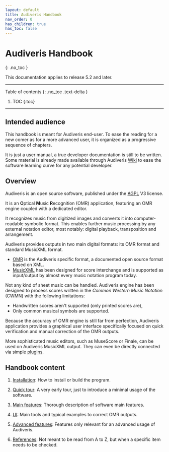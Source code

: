 ```yaml
---
layout: default
title: Audiveris Handbook
nav_order: 0
has_children: true
has_toc: false
---
```

# Audiveris Handbook
{: .no_toc }

This documentation applies to release 5.2 and later.

---
Table of contents
{: .no_toc .text-delta }

1. TOC
{:toc}
---

## Intended audience

This handbook is meant for Audiveris end-user.
To ease the reading for a new comer as for a more advanced user, it is organized
as a progressive sequence of chapters.

It is just a user manual, a true developer documentation is still to be written.
Some material is already made available through
Audiveris [Wiki](https://github.com/Audiveris/audiveris/wiki) to ease the software learning
curve for any potential developer.

## Overview

Audiveris is an open source software, published under the
[AGPL](https://en.wikipedia.org/wiki/GNU_Affero_General_Public_License) V3 license.

It is an **O**ptical **M**usic **R**ecognition (OMR) application,
featuring an OMR engine coupled with a dedicated editor.

It recognizes music from digitized images and converts it into
computer-readable symbolic format.
This enables further music processing by any external notation editor,
most notably: digital playback, transposition and arrangement.

Audiveris  provides outputs in two main digital formats: its OMR format and
standard MusicXML format.
* [OMR](https://github.com/Audiveris/audiveris/wiki/Project-Structure) is the
Audiveris specific format, a documented open source format based on XML.
* [MusicXML](http://usermanuals.musicxml.com/MusicXML/MusicXML.htm) has been
designed for score interchange and is supported as input/output by almost every
music notation program today.

Not any kind of sheet music can be handled. Audiveris engine has been designed
to process scores written in the _Common Western Music Notation_ (CWMN)
with the following limitations:
* Handwritten scores aren't supported (only printed scores are),
* Only common musical symbols are supported.

Because the accuracy of OMR engine is still far from perfection,
Audiveris application provides a graphical user interface specifically focused
on quick verification and manual correction of the OMR outputs.

More sophisticated music editors, such as MuseScore or Finale, can be used on
Audiveris MusicXML output.
They can even be directly connected via simple [plugins](/advanced/plugins.md).

## Handbook content

1. [Installation](/install/README.md):
How to install or build the program.

1. [Quick tour](/quick/README.md):
A very early tour, just to introduce a minimal usage of the software.

1. [Main features](/main/README.md):
Thorough description of software main features.

1. [UI](/ui.md):
Main tools and typical examples to correct OMR outputs.

1. [Advanced features](/advanced/README.md):
Features only relevant for an advanced usage of Audiveris.

1. [References](/references.md):
Not meant to be read from A to Z, but when a specific item needs to be checked.
